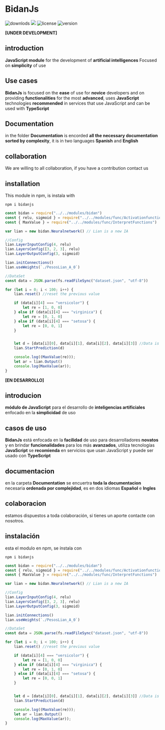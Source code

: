 
# BidanJs
![downlods](https://img.shields.io/npm/dt/bidanjs?style=for-the-badge)
![](https://img.shields.io/bundlephobia/min/bidanjs?style=for-the-badge)
![license](https://img.shields.io/npm/l/bidanjs?style=for-the-badge)
![version](https://img.shields.io/npm/v/bidanjs?style=for-the-badge)

**[UNDER DEVELOPMENT]** 
## introduction
**JavaScript module** for the development of **artificial intelligences**
Focused on **simplicity** of use


## Use cases
**BidanJs** is focused on the **ease** of use for **novice** developers and on providing **functionalities** for the most **advanced**, uses **JavaScript** technologies **recommended** in services that use JavaScript and can be used with **TypeScript**

## Documentation
in the folder **Documentation** is encorded **all the necessary documentation** **sorted by complexity**, it is in two languages **Spanish** and **English**

## collaboration
We are willing to all collaboration, if you have a contribution contact us


## installation
This module in npm, is instala with

~~~shell
npm i bidanjs
~~~

~~~ JavaScript
const bidan = require("../../modules/bidan")
const { relu, sigmoid } = require("../../modules/func/Activationfunctions.js")
const { MaxValue } = require("../../modules/func/InterpretFunctions")

var lian = new bidan.Neuralnetwork() // Lian is a new IA

//Config
lian.LayerInputConfig(4, relu) 
lian.LayersConfig([3, 2, 3], relu)
lian.LayerOutputConfig(3, sigmoid)

lian.initConnections()
lian.useWeights(`./PesosLian_A_0`)

//DataSet
const data = JSON.parse(fs.readFileSync("dataset.json", "utf-8"))

for (let i = 0; i < 100; i++) {
    lian.reset() //reset the previous value

    if (data[i][4] === "versicolor") {
        let re = [1, 0, 0]
    } else if (data[i][4] === "virginica") {
        let re = [0, 1, 0]
    } else if (data[i][4] === "setosa") {
        let re = [0, 0, 1]
    }


    let d = [data[i][0], data[i][1], data[i][2], data[i][3]] //Data is
    lian.StartPrediction(d)

    console.log((MaxValue(re)));
    let ar = lian.Output()
    console.log(MaxValue(ar));
}

~~~

**[EN DESARROLLO]** 
## introducion
**módulo de JavaScript** para el desarrollo de **inteligencias artificiales**
enfocado en la **simplicidad** de uso

## casos de uso
**BidanJs** está enfocada en la **facilidad** de uso para desarrolladores **novatos** y en brindar **funcionalidades** para los más **avanzados**, utiliza tecnologías **JavaScript** se **recomienda** en servicios que usan JavaScript y puede ser usado con **TypeScript**

## documentacion
en la carpeta **Documentation** se encuertra **toda la documentacion** necesaria **ordenada por complejidad**, es en dos idiomas **Español** e **Ingles**

## colaboracion
estamos dispuestos a toda colaboración, si tienes un aporte contacte con nosotros.

## instalación
esta el modulo en npm, se ínstala con

~~~ shell
npm i bidanjs
~~~

~~~ JavaScript
const bidan = require("../../modules/bidan")
const { relu, sigmoid } = require("../../modules/func/Activationfunctions.js")
const { MaxValue } = require("../../modules/func/InterpretFunctions")

var lian = new bidan.Neuralnetwork() // Lian is a new IA

//Config
lian.LayerInputConfig(4, relu) 
lian.LayersConfig([3, 2, 3], relu)
lian.LayerOutputConfig(3, sigmoid)

lian.initConnections()
lian.useWeights(`./PesosLian_A_0`)

//DataSet
const data = JSON.parse(fs.readFileSync("dataset.json", "utf-8"))

for (let i = 0; i < 100; i++) {
    lian.reset() //reset the previous value

    if (data[i][4] === "versicolor") {
        let re = [1, 0, 0]
    } else if (data[i][4] === "virginica") {
        let re = [0, 1, 0]
    } else if (data[i][4] === "setosa") {
        let re = [0, 0, 1]
    }


    let d = [data[i][0], data[i][1], data[i][2], data[i][3]] //Data is
    lian.StartPrediction(d)

    console.log((MaxValue(re)));
    let ar = lian.Output()
    console.log(MaxValue(ar));
}

~~~
